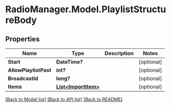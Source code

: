 # RadioManager.Model.PlaylistStructureBody
## Properties

Name | Type | Description | Notes
------------ | ------------- | ------------- | -------------
**Start** | **DateTime?** |  | [optional] 
**AllowPlaylistPast** | **int?** |  | [optional] 
**BroadcastId** | **long?** |  | [optional] 
**Items** | [**List&lt;ImportItem&gt;**](ImportItem.md) |  | [optional] 

[[Back to Model list]](../README.md#documentation-for-models) [[Back to API list]](../README.md#documentation-for-api-endpoints) [[Back to README]](../README.md)

